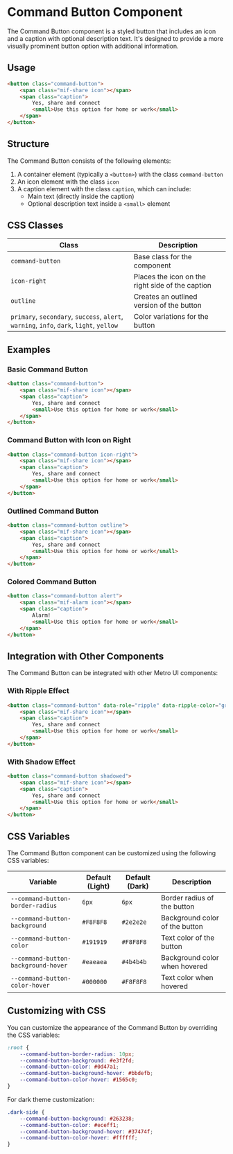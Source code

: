 # Command Button Component

The Command Button component is a styled button that includes an icon and a caption with optional description text. It's designed to provide a more visually prominent button option with additional information.

## Usage

```html
<button class="command-button">
    <span class="mif-share icon"></span>
    <span class="caption">
        Yes, share and connect
        <small>Use this option for home or work</small>
    </span>
</button>
```

## Structure

The Command Button consists of the following elements:

1. A container element (typically a `<button>`) with the class `command-button`
2. An icon element with the class `icon`
3. A caption element with the class `caption`, which can include:
   - Main text (directly inside the caption)
   - Optional description text inside a `<small>` element

## CSS Classes

| Class | Description |
|-------|-------------|
| `command-button` | Base class for the component |
| `icon-right` | Places the icon on the right side of the caption |
| `outline` | Creates an outlined version of the button |
| `primary`, `secondary`, `success`, `alert`, `warning`, `info`, `dark`, `light`, `yellow` | Color variations for the button |

## Examples

### Basic Command Button

```html
<button class="command-button">
    <span class="mif-share icon"></span>
    <span class="caption">
        Yes, share and connect
        <small>Use this option for home or work</small>
    </span>
</button>
```

### Command Button with Icon on Right

```html
<button class="command-button icon-right">
    <span class="mif-share icon"></span>
    <span class="caption">
        Yes, share and connect
        <small>Use this option for home or work</small>
    </span>
</button>
```

### Outlined Command Button

```html
<button class="command-button outline">
    <span class="mif-share icon"></span>
    <span class="caption">
        Yes, share and connect
        <small>Use this option for home or work</small>
    </span>
</button>
```

### Colored Command Button

```html
<button class="command-button alert">
    <span class="mif-alarm icon"></span>
    <span class="caption">
        Alarm!
        <small>Use this option for home or work</small>
    </span>
</button>
```

## Integration with Other Components

The Command Button can be integrated with other Metro UI components:

### With Ripple Effect

```html
<button class="command-button" data-role="ripple" data-ripple-color="gray">
    <span class="mif-share icon"></span>
    <span class="caption">
        Yes, share and connect
        <small>Use this option for home or work</small>
    </span>
</button>
```

### With Shadow Effect

```html
<button class="command-button shadowed">
    <span class="mif-share icon"></span>
    <span class="caption">
        Yes, share and connect
        <small>Use this option for home or work</small>
    </span>
</button>
```

## CSS Variables

The Command Button component can be customized using the following CSS variables:

| Variable | Default (Light) | Default (Dark) | Description |
|----------|----------------|----------------|-------------|
| `--command-button-border-radius` | `6px` | `6px` | Border radius of the button |
| `--command-button-background` | `#F8F8F8` | `#2e2e2e` | Background color of the button |
| `--command-button-color` | `#191919` | `#F8F8F8` | Text color of the button |
| `--command-button-background-hover` | `#eaeaea` | `#4b4b4b` | Background color when hovered |
| `--command-button-color-hover` | `#000000` | `#F8F8F8` | Text color when hovered |

## Customizing with CSS

You can customize the appearance of the Command Button by overriding the CSS variables:

```css
:root {
    --command-button-border-radius: 10px;
    --command-button-background: #e3f2fd;
    --command-button-color: #0d47a1;
    --command-button-background-hover: #bbdefb;
    --command-button-color-hover: #1565c0;
}
```

For dark theme customization:

```css
.dark-side {
    --command-button-background: #263238;
    --command-button-color: #eceff1;
    --command-button-background-hover: #37474f;
    --command-button-color-hover: #ffffff;
}
```